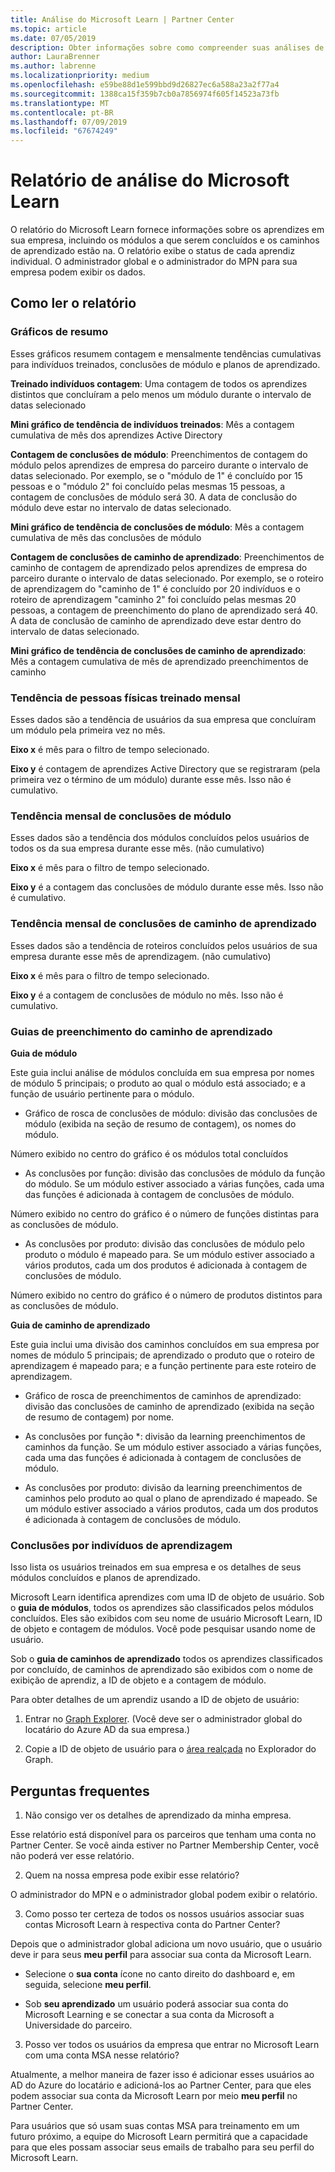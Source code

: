 ```yaml
---
title: Análise do Microsoft Learn | Partner Center
ms.topic: article
ms.date: 07/05/2019
description: Obter informações sobre como compreender suas análises de aprendizado
author: LauraBrenner
ms.author: labrenne
ms.localizationpriority: medium
ms.openlocfilehash: e59be88d1e599bbd9d26827ec6a588a23a2f77a4
ms.sourcegitcommit: 1388ca15f359b7cb0a7856974f605f14523a73fb
ms.translationtype: MT
ms.contentlocale: pt-BR
ms.lasthandoff: 07/09/2019
ms.locfileid: "67674249"
---
```

# <a name="microsoft-learn-analytics-report"></a>Relatório de análise do Microsoft Learn

O relatório do Microsoft Learn fornece informações sobre os aprendizes em sua empresa, incluindo os módulos a que serem concluídos e os caminhos de aprendizado estão na. O relatório exibe o status de cada aprendiz individual. O administrador global e o administrador do MPN para sua empresa podem exibir os dados.

## <a name="how-to-read-the-report"></a>Como ler o relatório

### <a name="summary-charts"></a>Gráficos de resumo

Esses gráficos resumem contagem e mensalmente tendências cumulativas para indivíduos treinados, conclusões de módulo e planos de aprendizado.


**Treinado indivíduos contagem**: Uma contagem de todos os aprendizes distintos que concluíram a pelo menos um módulo durante o intervalo de datas selecionado 

**Mini gráfico de tendência de indivíduos treinados**: Mês a contagem cumulativa de mês dos aprendizes Active Directory 

**Contagem de conclusões de módulo**: Preenchimentos de contagem do módulo pelos aprendizes de empresa do parceiro durante o intervalo de datas selecionado.
Por exemplo, se o "módulo de 1" é concluído por 15 pessoas e o "módulo 2" foi concluído pelas mesmas 15 pessoas, a contagem de conclusões de módulo será 30. A data de conclusão do módulo deve estar no intervalo de datas selecionado.

**Mini gráfico de tendência de conclusões de módulo**: Mês a contagem cumulativa de mês das conclusões de módulo 

**Contagem de conclusões de caminho de aprendizado**: Preenchimentos de caminho de contagem de aprendizado pelos aprendizes de empresa do parceiro durante o intervalo de datas selecionado.
Por exemplo, se o roteiro de aprendizagem do "caminho de 1" é concluído por 20 indivíduos e o roteiro de aprendizagem "caminho 2" foi concluído pelas mesmas 20 pessoas, a contagem de preenchimento do plano de aprendizado será 40. A data de conclusão de caminho de aprendizado deve estar dentro do intervalo de datas selecionado.

**Mini gráfico de tendência de conclusões de caminho de aprendizado**: Mês a contagem cumulativa de mês de aprendizado preenchimentos de caminho 

### <a name="trained-individuals-monthly-trend"></a>Tendência de pessoas físicas treinado mensal

Esses dados são a tendência de usuários da sua empresa que concluíram um módulo pela primeira vez no mês. 

**Eixo x** é mês para o filtro de tempo selecionado. 

**Eixo y** é contagem de aprendizes Active Directory que se registraram (pela primeira vez o término de um módulo) durante esse mês. Isso não é cumulativo.

### <a name="module-completions-monthly-trend"></a>Tendência mensal de conclusões de módulo

Esses dados são a tendência dos módulos concluídos pelos usuários de todos os da sua empresa durante esse mês. (não cumulativo) 

**Eixo x** é mês para o filtro de tempo selecionado. 

**Eixo y** é a contagem das conclusões de módulo durante esse mês. Isso não é cumulativo.

### <a name="learning-path-completions-monthly-trend"></a>Tendência mensal de conclusões de caminho de aprendizado

Esses dados são a tendência de roteiros concluídos pelos usuários de sua empresa durante esse mês de aprendizagem. (não cumulativo) 

**Eixo x** é mês para o filtro de tempo selecionado. 

**Eixo y** é a contagem de conclusões de módulo no mês. Isso não é cumulativo.

### <a name="learning-path-completion-tabs"></a>Guias de preenchimento do caminho de aprendizado 

**Guia de módulo**

Este guia inclui análise de módulos concluída em sua empresa por nomes de módulo 5 principais; o produto ao qual o módulo está associado; e a função de usuário pertinente para o módulo.  

- Gráfico de rosca de conclusões de módulo: divisão das conclusões de módulo (exibida na seção de resumo de contagem), os nomes do módulo.

Número exibido no centro do gráfico é os módulos total concluídos

- As conclusões por função: divisão das conclusões de módulo da função do módulo. Se um módulo estiver associado a várias funções, cada uma das funções é adicionada à contagem de conclusões de módulo.

Número exibido no centro do gráfico é o número de funções distintas para as conclusões de módulo. 

- As conclusões por produto: divisão das conclusões de módulo pelo produto o módulo é mapeado para. Se um módulo estiver associado a vários produtos, cada um dos produtos é adicionada à contagem de conclusões de módulo.    

Número exibido no centro do gráfico é o número de produtos distintos para as conclusões de módulo.  

**Guia de caminho de aprendizado**   

Este guia inclui uma divisão dos caminhos concluídos em sua empresa por nomes de módulo 5 principais; de aprendizado o produto que o roteiro de aprendizagem é mapeado para; e a função pertinente para este roteiro de aprendizagem.  

- Gráfico de rosca de preenchimentos de caminhos de aprendizado: divisão das conclusões de caminho de aprendizado (exibida na seção de resumo de contagem) por nome.

- As conclusões por função *: divisão da learning preenchimentos de caminhos da função. Se um módulo estiver associado a várias funções, cada uma das funções é adicionada à contagem de conclusões de módulo.

- As conclusões por produto: divisão da learning preenchimentos de caminhos pelo produto ao qual o plano de aprendizado é mapeado. Se um módulo estiver associado a vários produtos, cada um dos produtos é adicionada à contagem de conclusões de módulo.

### <a name="completions-by-learning-individuals"></a>Conclusões por indivíduos de aprendizagem

Isso lista os usuários treinados em sua empresa e os detalhes de seus módulos concluídos e planos de aprendizado.

Microsoft Learn identifica aprendizes com uma ID de objeto de usuário. Sob o **guia de módulos**, todos os aprendizes são classificados pelos módulos concluídos. Eles são exibidos com seu nome de usuário Microsoft Learn, ID de objeto e contagem de módulos. Você pode pesquisar usando nome de usuário. 

Sob o **guia de caminhos de aprendizado** todos os aprendizes classificados por concluído, de caminhos de aprendizado são exibidos com o nome de exibição de aprendiz, a ID de objeto e a contagem de módulo.

Para obter detalhes de um aprendiz usando a ID de objeto de usuário: 

1. Entrar no [Graph Explorer](https://developer.microsoft.com/graph/graph-explorer ). (Você deve ser o administrador global do locatário do Azure AD da sua empresa.)

2. Copie a ID de objeto de usuário para o [área realçada](https://graph.microsoft.com/v1.0/users/a9633ad7-c8dc-4587-b119-0bc286b0711f) no Explorador do Graph. 

## <a name="faq"></a>Perguntas frequentes

1. Não consigo ver os detalhes de aprendizado da minha empresa.

Esse relatório está disponível para os parceiros que tenham uma conta no Partner Center. Se você ainda estiver no Partner Membership Center, você não poderá ver esse relatório.

2.  Quem na nossa empresa pode exibir esse relatório? 

O administrador do MPN e o administrador global podem exibir o relatório.

3. Como posso ter certeza de todos os nossos usuários associar suas contas Microsoft Learn à respectiva conta do Partner Center?

Depois que o administrador global adiciona um novo usuário, que o usuário deve ir para seus **meu perfil** para associar sua conta da Microsoft Learn.

- Selecione o **sua conta** ícone no canto direito do dashboard e, em seguida, selecione **meu perfil**. 

-  Sob **seu aprendizado** um usuário poderá associar sua conta do Microsoft Learning e se conectar a sua conta da Microsoft a Universidade do parceiro.

3. Posso ver todos os usuários da empresa que entrar no Microsoft Learn com uma conta MSA nesse relatório?

Atualmente, a melhor maneira de fazer isso é adicionar esses usuários ao AD do Azure do locatário e adicioná-los ao Partner Center, para que eles podem associar sua conta da Microsoft Learn por meio **meu perfil** no Partner Center. 

Para usuários que só usam suas contas MSA para treinamento em um futuro próximo, a equipe do Microsoft Learn permitirá que a capacidade para que eles possam associar seus emails de trabalho para seu perfil do Microsoft Learn. 

